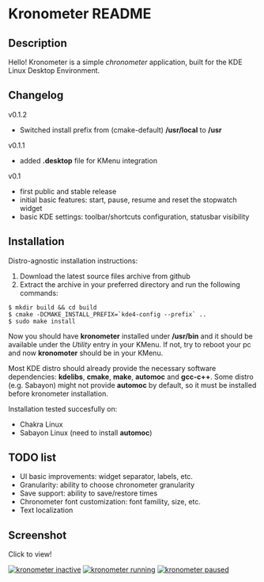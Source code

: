 Kronometer README
=================

Description
-----------
Hello!
Kronometer is a simple *chronometer* application, built for the KDE Linux Desktop Environment.

Changelog
---------

v0.1.2

* Switched install prefix from (cmake-default) **/usr/local** to **/usr**

v0.1.1

* added **.desktop** file for KMenu integration

v0.1

* first public and stable release
* initial basic features: start, pause, resume and reset the stopwatch widget
* basic KDE settings: toolbar/shortcuts configuration, statusbar visibility

Installation
------------

Distro-agnostic installation instructions:

1. Download the latest source files archive from github
2. Extract the archive in your preferred directory and run the following commands:

```
$ mkdir build && cd build
$ cmake -DCMAKE_INSTALL_PREFIX=`kde4-config --prefix` ..
$ sudo make install
```

Now you should have **kronometer** installed under **/usr/bin** and it should be available under the *Utility* entry in your KMenu.
If not, try to reboot your pc and now **kronomoter** should be in your KMenu.

Most KDE distro should already provide the necessary software dependencies: **kdelibs**, **cmake**, **make**, **automoc** and **gcc-c++**.
Some distro (e.g. Sabayon) might not provide **automoc** by default, so it must be installed before kronometer installation.

Installation tested succesfully on:

* Chakra Linux
* Sabayon Linux (need to install **automoc**)

TODO list
---------

* UI basic improvements: widget separator, labels, etc.
* Granularity: ability to choose chronometer granularity
* Save support: ability to save/restore times
* Chronometer font customization: font famility, size, etc.
* Text localization

Screenshot
----------

Click to view!

[![kronometer inactive](https://github.com/elvisangelaccio/kronometer/raw/img/screen-v0.1.x/kronometer-inactive.png)](https://github.com/elvisangelaccio/kronometer/raw/img/screen-v0.1.x/kronometer-inactive.png)
[![kronometer running](https://github.com/elvisangelaccio/kronometer/raw/img/screen-v0.1.x/kronometer-running.png)](https://github.com/elvisangelaccio/kronometer/raw/img/screen-v0.1.x/kronometer-running.png)
[![kronometer paused](https://github.com/elvisangelaccio/kronometer/raw/img/screen-v0.1.x/kronometer-paused.png)](https://github.com/elvisangelaccio/kronometer/raw/img/screen-v0.1.x/kronometer-paused.png)

